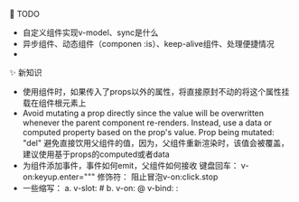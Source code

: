 👀 TODO
- 自定义组件实现v-model、sync是什么
- 异步组件、动态组件（componen :is）、keep-alive组件、处理便捷情况
-  

✨ 新知识
- 使用组件时，如果传入了props以外的属性，将直接原封不动的将这个属性挂载在组件根元素上
- Avoid mutating a prop directly since the value will be overwritten whenever the parent component re-renders. Instead, use a data or computed property based on the prop's value. Prop being mutated: "del"
  	避免直接饮用父组件的值，因为，父组件重新渲染时，该值会被覆盖，建议使用基于props的computed或者data
- 为组件添加事件，事件如何emit，父组件如何接收
    键盘回车：   v-on:keyup.enter="""
  	修饰符：      阻止冒泡v-on:click.stop
- 一些缩写：
    a. v-slot: #
    b. v-on: @
    v-bind: :
